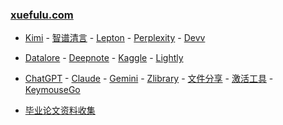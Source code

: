 ### **[xuefulu.com](http://xuefulu.com/)**

+ [Kimi](https://kimi.moonshot.cn/) - [智谱清言](https://chatglm.cn/main/alltoolsdetail) - [Lepton](https://search.lepton.run/) - [Perplexity](https://www.perplexity.ai) - [Devv](https://devv.ai)

+ [Datalore](https://datalore.jetbrains.com/) - [Deepnote](https://deepnote.com/sign-in) - [Kaggle](https://www.kaggle.com/) - [Lightly](https://lightly.teamcode.com/login)

+ [ChatGPT](https://chat.openai.com/) - [Claude](https://claude.ai/) - [Gemini](https://gemini.google.com/) - [Zlibrary](https://zh.z-library.se/) - [文件分享](https://wormhole.app) - [激活工具](https://pan.baidu.com/s/14U3zIG4tG6ZdMBrHaPaLzw?pwd=c65c#list/path=%2FHEU%20KMS%20Activator) - [KeymouseGo](https://github.com/taojy123/KeymouseGo)

+ [毕业论文资料收集](https://send2me.cn/b8YG5Ez2/RI-z442A7iRs7A)



